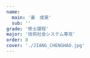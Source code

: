 ```yaml
---
name:
  main: '姜　成昊'
  sub: ''
grade: '修士課程'
major: '技術社会システム専攻'
order: 8
cover: './JIANG_CHENGHAO.jpg'
---
```

